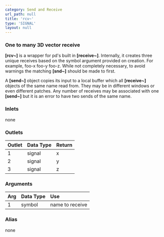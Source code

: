```yaml
---
category: Send and Receive
url_path: null
title: 'rcv~'
type: 'SIGNAL'
layout: null
---
```


### One to many 3D vector receive

**[rcv~]** is a wrapper for pd's built in **[receive~]**. Internally, it creates three unique receives based on the symbol argument provided on creation. For example, foo-x foo-y foo-z. While not completely necessary, to avoid warnings the matching **[snd~]** should be made to first.

A **[send~]** object copies its input to a local buffer which all **[receive~]** objects of the same name read from. They may be in different windows or even different patches. Any number of receives may be associated with one **[send~]** but it is an error to have two sends of the same name.

### Inlets

none

### Outlets

| Outlet | Data Type | Return |
|:-------|:----------|:-------|
| 1      | signal    | x      |
| 2      | signal    | y      |
| 3      | signal    | z      |

### Arguments

| Arg | Data Type | Use             |
|:----|:----------|:----------------|
| 1   | symbol    | name to receive |


### Alias 

none
